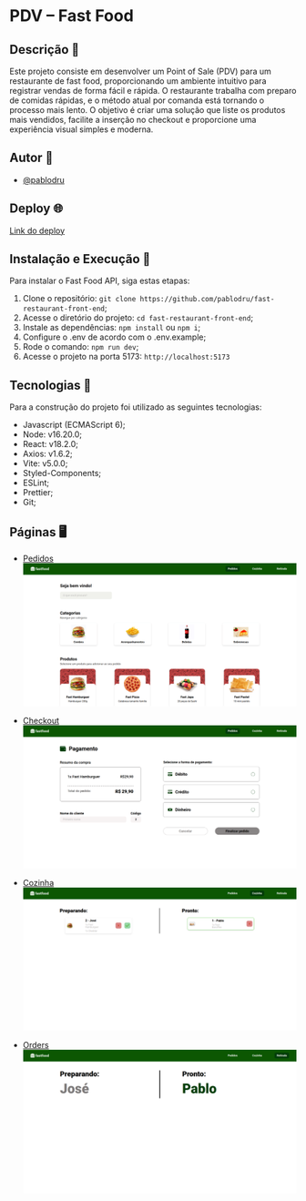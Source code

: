 # PDV – Fast Food

## Descrição 👾

Este projeto consiste em desenvolver um Point of Sale (PDV) para um restaurante de fast food, proporcionando um ambiente intuitivo para registrar vendas de forma fácil e rápida. O restaurante trabalha com preparo de comidas rápidas, e o método atual por comanda está tornando o processo mais lento. O objetivo é criar uma solução que liste os produtos mais vendidos, facilite a inserção no checkout e proporcione uma experiência visual simples e moderna.

## Autor 👤

- [@pablodru](https://www.github.com/pablodru)

## Deploy 🌐

[Link do deploy](https://fast-restaurant-front-end.vercel.app/)


## Instalação e Execução 🚀

Para instalar o Fast Food API, siga estas etapas:

1. Clone o repositório: `git clone https://github.com/pablodru/fast-restaurant-front-end`;
2. Acesse o diretório do projeto: `cd fast-restaurant-front-end`;
3. Instale as dependências: `npm install` ou `npm i`;
4. Configure o .env de acordo com o .env.example;
5. Rode o comando: `npm run dev`;
6. Acesse o projeto na porta 5173: `http://localhost:5173`

## Tecnologias 🔧

Para a construção do projeto foi utilizado as seguintes tecnologias:

- Javascript (ECMAScript 6);
- Node: v16.20.0;
- React: v18.2.0;
- Axios: v1.6.2;
- Vite: v5.0.0;
- Styled-Components;
- ESLint;
- Prettier;
- Git;

## Páginas 🖥️

- [Pedidos](https://fast-restaurant-front-end.vercel.app/)
  ![image](https://raw.githubusercontent.com/pablodru/fast-restaurant-front-end/main/src/assets/images/screens/homePage.png)

- [Checkout](https://fast-restaurant-front-end.vercel.app/checkout)
  ![image](https://raw.githubusercontent.com/pablodru/fast-restaurant-front-end/main/src/assets/images/screens/checkoutPage.png)

- [Cozinha](https://fast-restaurant-front-end.vercel.app/kitchen)
  ![image](https://raw.githubusercontent.com/pablodru/fast-restaurant-front-end/main/src/assets/images/screens/kitchenPage.png)

- [Orders](https://fast-restaurant-front-end.vercel.app/orders)
  ![image](https://raw.githubusercontent.com/pablodru/fast-restaurant-front-end/main/src/assets/images/screens/orderPage.png)




